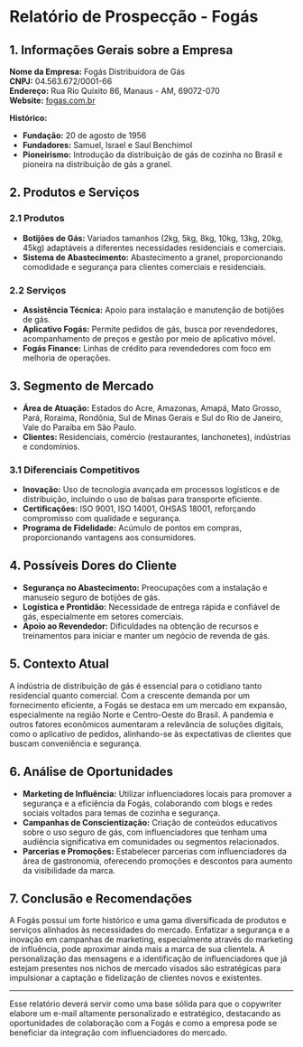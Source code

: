 # Relatório de Prospecção - Fogás

## 1. Informações Gerais sobre a Empresa
**Nome da Empresa:** Fogás Distribuidora de Gás  
**CNPJ:** 04.563.672/0001-66  
**Endereço:** Rua Rio Quixito 86, Manaus - AM, 69072-070  
**Website:** [fogas.com.br](https://www.fogas.com.br)

**Histórico:**
- **Fundação:** 20 de agosto de 1956
- **Fundadores:** Samuel, Israel e Saul Benchimol
- **Pioneirismo:** Introdução da distribuição de gás de cozinha no Brasil e pioneira na distribuição de gás a granel.

## 2. Produtos e Serviços
### 2.1 Produtos
- **Botijões de Gás:** Variados tamanhos (2kg, 5kg, 8kg, 10kg, 13kg, 20kg, 45kg) adaptáveis a diferentes necessidades residenciais e comerciais.
- **Sistema de Abastecimento:** Abastecimento a granel, proporcionando comodidade e segurança para clientes comerciais e residenciais.

### 2.2 Serviços
- **Assistência Técnica:** Apoio para instalação e manutenção de botijões de gás.
- **Aplicativo Fogás:** Permite pedidos de gás, busca por revendedores, acompanhamento de preços e gestão por meio de aplicativo móvel.
- **Fogás Finance:** Linhas de crédito para revendedores com foco em melhoria de operações.

## 3. Segmento de Mercado
- **Área de Atuação:** Estados do Acre, Amazonas, Amapá, Mato Grosso, Pará, Roraima, Rondônia, Sul de Minas Gerais e Sul do Rio de Janeiro, Vale do Paraíba em São Paulo.
- **Clientes:** Residenciais, comércio (restaurantes, lanchonetes), indústrias e condomínios.

### 3.1 Diferenciais Competitivos
- **Inovação:** Uso de tecnologia avançada em processos logísticos e de distribuição, incluindo o uso de balsas para transporte eficiente.
- **Certificações:** ISO 9001, ISO 14001, OHSAS 18001, reforçando compromisso com qualidade e segurança.
- **Programa de Fidelidade:** Acúmulo de pontos em compras, proporcionando vantagens aos consumidores.

## 4. Possíveis Dores do Cliente
- **Segurança no Abastecimento:** Preocupações com a instalação e manuseio seguro de botijões de gás.
- **Logística e Prontidão:** Necessidade de entrega rápida e confiável de gás, especialmente em setores comerciais.
- **Apoio ao Revendedor:** Dificuldades na obtenção de recursos e treinamentos para iniciar e manter um negócio de revenda de gás.

## 5. Contexto Atual
A indústria de distribuição de gás é essencial para o cotidiano tanto residencial quanto comercial. Com a crescente demanda por um fornecimento eficiente, a Fogás se destaca em um mercado em expansão, especialmente na região Norte e Centro-Oeste do Brasil. A pandemia e outros fatores econômicos aumentaram a relevância de soluções digitais, como o aplicativo de pedidos, alinhando-se às expectativas de clientes que buscam conveniência e segurança.

## 6. Análise de Oportunidades
- **Marketing de Influência:** Utilizar influenciadores locais para promover a segurança e a eficiência da Fogás, colaborando com blogs e redes sociais voltados para temas de cozinha e segurança.
- **Campanhas de Conscientização:** Criação de conteúdos educativos sobre o uso seguro de gás, com influenciadores que tenham uma audiência significativa em comunidades ou segmentos relacionados.
- **Parcerias e Promoções:** Estabelecer parcerias com influenciadores da área de gastronomia, oferecendo promoções e descontos para aumento da visibilidade da marca.

## 7. Conclusão e Recomendações
A Fogás possui um forte histórico e uma gama diversificada de produtos e serviços alinhados às necessidades do mercado. Enfatizar a segurança e a inovação em campanhas de marketing, especialmente através do marketing de influência, pode aproximar ainda mais a marca de sua clientela. A personalização das mensagens e a identificação de influenciadores que já estejam presentes nos nichos de mercado visados são estratégicas para impulsionar a captação e fidelização de clientes novos e existentes.

---

Esse relatório deverá servir como uma base sólida para que o copywriter elabore um e-mail altamente personalizado e estratégico, destacando as oportunidades de colaboração com a Fogás e como a empresa pode se beneficiar da integração com influenciadores do mercado.